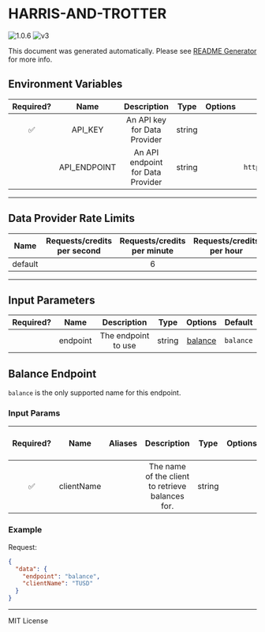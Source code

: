 # HARRIS-AND-TROTTER

![1.0.6](https://img.shields.io/github/package-json/v/smartcontractkit/external-adapters-js?filename=packages/sources/harris-and-trotter/package.json) ![v3](https://img.shields.io/badge/framework%20version-v3-blueviolet)

This document was generated automatically. Please see [README Generator](../../scripts#readme-generator) for more info.

## Environment Variables

| Required? |     Name     |            Description            |  Type  | Options |                 Default                  |
| :-------: | :----------: | :-------------------------------: | :----: | :-----: | :--------------------------------------: |
|    ✅     |   API_KEY    |   An API key for Data Provider    | string |         |                                          |
|           | API_ENDPOINT | An API endpoint for Data Provider | string |         | `https://api.harrisandtrotter.co.uk/api` |

---

## Data Provider Rate Limits

|  Name   | Requests/credits per second | Requests/credits per minute | Requests/credits per hour | Note |
| :-----: | :-------------------------: | :-------------------------: | :-----------------------: | :--: |
| default |                             |              6              |                           |      |

---

## Input Parameters

| Required? |   Name   |     Description     |  Type  |           Options            |  Default  |
| :-------: | :------: | :-----------------: | :----: | :--------------------------: | :-------: |
|           | endpoint | The endpoint to use | string | [balance](#balance-endpoint) | `balance` |

## Balance Endpoint

`balance` is the only supported name for this endpoint.

### Input Params

| Required? |    Name    | Aliases |                   Description                    |  Type  | Options | Default | Depends On | Not Valid With |
| :-------: | :--------: | :-----: | :----------------------------------------------: | :----: | :-----: | :-----: | :--------: | :------------: |
|    ✅     | clientName |         | The name of the client to retrieve balances for. | string |         |         |            |                |

### Example

Request:

```json
{
  "data": {
    "endpoint": "balance",
    "clientName": "TUSD"
  }
}
```

---

MIT License
